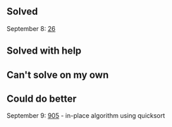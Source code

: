 ## Solved
September 8: [26](https://leetcode.com/problems/remove-duplicates-from-sorted-array)

## Solved with help

## Can't solve on my own

## Could do better
September 9: [905](https://leetcode.com/problems/sort-array-by-parity/solution/) - in-place algorithm using quicksort
